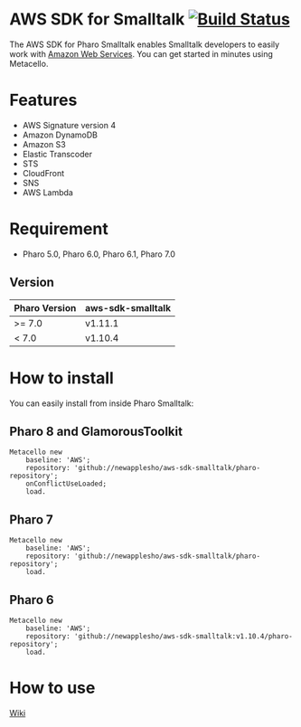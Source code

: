 AWS SDK for Smalltalk [![Build Status](https://travis-ci.org/newapplesho/aws-sdk-smalltalk.svg?branch=master)](https://travis-ci.org/newapplesho/aws-sdk-smalltalk)
=================

The AWS SDK for Pharo Smalltalk enables Smalltalk developers to easily work with [Amazon Web Services](http://aws.amazon.com/). You can get started in minutes using Metacello.

# Features
* AWS Signature version 4
* Amazon DynamoDB
* Amazon S3
* Elastic Transcoder
* STS
* CloudFront
* SNS
* AWS Lambda

# Requirement

- Pharo 5.0, Pharo 6.0, Pharo 6.1, Pharo 7.0 

## Version

| Pharo Version | aws-sdk-smalltalk  |
| --------------| ------------------ |
| >= 7.0        | v1.11.1            |
| <  7.0        | v1.10.4            |

# How to install

You can easily install from inside Pharo Smalltalk:

## Pharo 8 and GlamorousToolkit

```smalltalk
Metacello new
    baseline: 'AWS';
    repository: 'github://newapplesho/aws-sdk-smalltalk/pharo-repository';
    onConflictUseLoaded;
    load.
```

## Pharo 7

```smalltalk
Metacello new
    baseline: 'AWS';
    repository: 'github://newapplesho/aws-sdk-smalltalk/pharo-repository';
    load.
```

## Pharo 6

```smalltalk
Metacello new
    baseline: 'AWS';
    repository: 'github://newapplesho/aws-sdk-smalltalk:v1.10.4/pharo-repository';
    load.
```

# How to use
[Wiki](https://github.com/newapplesho/aws-sdk-smalltalk/wiki)
